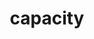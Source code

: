 ---
layout: landing_page
sidebar: qq_cli_command_reference_sidebar
summary: Listing of commands for capacity
title: capacity

---
